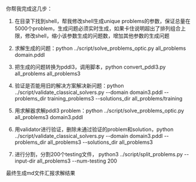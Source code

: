 你帮我完成这几步：

1. 在目录下找到shell，帮我修改shell生成unique problems的参数，保证总量在5000个problem，生成问题必须实时生成，如果卡住说明超出了排列组合上限，修改shell，缩小该参数生成的问题数，增加其他参数的生成问题


2. 求解生成的问题：python ../script/solve_problems_optic.py all_problems domain.pddl 
3. 把生成的问题转换为pddl3，调用脚本，python convert_pddl3.py all_problems all_problems3
4. 验证是否能用旧的解决方案解决新问题：python ../script/validate_classical_solvers.py --domain domain3.pddl --problems_dir training_problems3 --solutions_dir all_problems/training
5. 用求解器求解pddl3 problem：python ../script/solve_problems_optic.py all_problems3 domain3.pddl 
6. 用validator进行验证，删除未通过验证的problem和solution，python ../script/validate_classical_solvers.py --domain domain3.pddl --problems_dir all_problems3 --solutions_dir all_problems3
7. 进行分割，分割200个testing文件， python3 ../script/split_problems.py --input-dir all_problems3 --num-testing 200

最终生成md文件汇报求解结果




